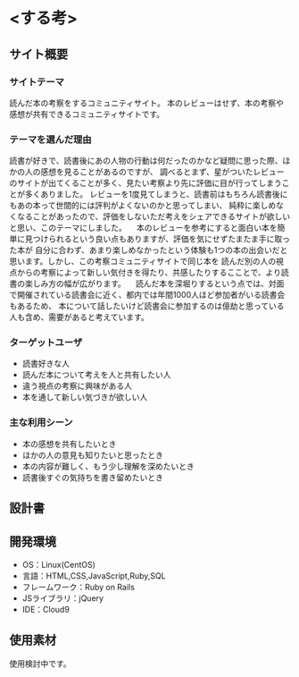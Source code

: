 # <する考>

## サイト概要
### サイトテーマ
読んだ本の考察をするコミュニティサイト。
本のレビューはせず、本の考察や感想が共有できるコミュニティサイトです。

### テーマを選んだ理由
  読書が好きで、読書後にあの人物の行動は何だったのかなど疑問に思った際、ほかの人の感想を見ることがあるのですが、
 調べるとまず、星がついたレビューのサイトが出てくることが多く、見たい考察より先に評価に目が行ってしまうことが多くありました。
 レビューを1度見てしまうと、読書前はもちろん読書後にもあの本って世間的には評判がよくないのかと思ってしまい、
 純粋に楽しめなくなることがあったので、評価をしないただ考えをシェアできるサイトが欲しいと思い、このテーマにしました。
 　本のレビューを参考にすると面白い本を簡単に見つけられるという良い点もありますが、評価を気にせずたまたま手に取った本が
 自分に合わず、あまり楽しめなかったという体験も1つの本の出会いだと思います。しかし、この考察コミュニティサイトで同じ本を
 読んだ別の人の視点からの考察によって新しい気付きを得たり、共感したりするこことで、より読書の楽しみ方の幅が広がります。
 　読んだ本を深堀りするという点では、対面で開催されている読書会に近く、都内では年間1000人ほど参加者がいる読書会もあるため、
 本について話したいけど読書会に参加するのは億劫と思っている人も含め、需要があると考えています。

### ターゲットユーザ
- 読書好きな人
- 読んだ本について考えを人と共有したい人
- 違う視点の考察に興味がある人
- 本を通して新しい気づきが欲しい人

### 主な利用シーン
- 本の感想を共有したいとき
- ほかの人の意見も知りたいと思ったとき
- 本の内容が難しく、もう少し理解を深めたいとき
- 読書後すぐの気持ちを書き留めたいとき

## 設計書


## 開発環境
- OS：Linux(CentOS)
- 言語：HTML,CSS,JavaScript,Ruby,SQL
- フレームワーク：Ruby on Rails
- JSライブラリ：jQuery
- IDE：Cloud9

## 使用素材
使用検討中です。